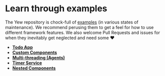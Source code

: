 # Learn through examples

The Yew repository is chock-full of [examples](https://github.com/yewstack/yew/tree/v0.17/examples)
\(in various states of maintenance\). We recommend perusing them to get a feel for how to use 
different framework features. We also welcome Pull Requests and issues for when they inevitably 
get neglected and need some ♥️

* [**Todo App** ](https://github.com/yewstack/yew/tree/v0.17/examples/todomvc)
* [**Custom Components**](https://github.com/yewstack/yew/tree/v0.17/examples/custom_components)
* [**Multi-threading \(Agents\)**](https://github.com/yewstack/yew/tree/v0.17/examples/multi_thread)
* [**Timer Service**](https://github.com/yewstack/yew/tree/v0.17/examples/timer)
* [**Nested Components**](https://github.com/yewstack/yew/tree/v0.16.0/examples/nested_list)

